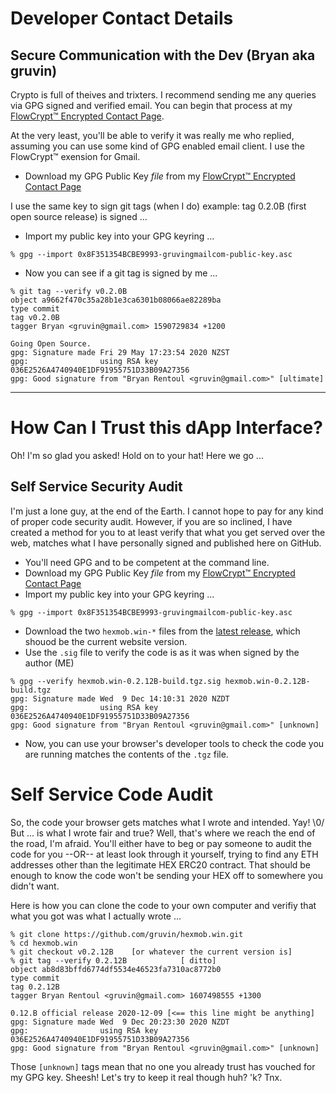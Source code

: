 # Developer Contact Details
## Secure Communication with the Dev (Bryan aka gruvin)
Crypto is full of theives and trixters. I recommend sending me any queries via GPG signed and verified email. You can begin that process at my [FlowCrypt™ Encrypted Contact Page](https://flowcrypt.com/me/gruvin). 

At the very least, you'll be able to verify it was really me who replied, assuming you can use some kind of GPG enabled email client. I use the FlowCrypt™ exension for Gmail.

- Download my GPG Public Key *file* from my [FlowCrypt™ Encrypted Contact Page](https://flowcrypt.com/me/gruvin)

I use the same key to sign git tags (when I do) example: tag 0.2.0B (first open source release) is signed ...

- Import my public key into your GPG keyring ...

```
% gpg --import 0x8F351354BCBE9993-gruvingmailcom-public-key.asc
```
- Now you can see if a git tag is signed by me ...
```
% git tag --verify v0.2.0B
object a9662f470c35a28b1e3ca6301b08066ae82289ba
type commit
tag v0.2.0B
tagger Bryan <gruvin@gmail.com> 1590729834 +1200

Going Open Source.
gpg: Signature made Fri 29 May 17:23:54 2020 NZST
gpg:                using RSA key 036E2526A4740940E1DF91955751D33B09A27356
gpg: Good signature from "Bryan Rentoul <gruvin@gmail.com>" [ultimate]
```

----

# How Can I Trust this dApp Interface?

Oh! I'm so glad you asked! Hold on to your hat! Here we go ...

## Self Service Security Audit
I'm just a lone guy, at the end of the Earth. I cannot hope to pay for any kind of proper code security audit. However, if you are so inclined, I have created a method for you to at least verify that what you get served over the web, matches what I have personally signed and published here on GitHub.

- You'll need GPG and to be competent at the command line.
- Download my GPG Public Key *file* from my [FlowCrypt™ Encrypted Contact Page](https://flowcrypt.com/me/gruvin)
- Import my public key into your GPG keyring ...
```
% gpg --import 0x8F351354BCBE9993-gruvingmailcom-public-key.asc
```
- Download the two `hexmob.win-*` files from the [latest release](https://github.com/gruvin/hexmob.win/releases/latest), which shouod be the current website version.
- Use the `.sig` file to verify the code is as it was when signed by the author (ME)
```
% gpg --verify hexmob.win-0.2.12B-build.tgz.sig hexmob.win-0.2.12B-build.tgz
gpg: Signature made Wed  9 Dec 14:10:31 2020 NZDT
gpg:                using RSA key 036E2526A4740940E1DF91955751D33B09A27356
gpg: Good signature from "Bryan Rentoul <gruvin@gmail.com>" [unknown]
```
- Now, you can use your browser's developer tools to check the code you are running matches the contents of the `.tgz` file.

# Self Service Code Audit
So, the code your browser gets matches what I wrote and intended. Yay! \0/ But ... is what I wrote fair and true? Well, that's where we reach the end of the road, I'm afraid. You'll either have to beg or pay someone to audit the code for you --OR-- at least look through it yourself, trying to find any ETH addresses other than the legitimate HEX ERC20 contract. That should be enough to know the code won't be sending your HEX off to somewhere you didn't want.

Here is how you can clone the code to your own computer and verifiy that what you got was what I actually wrote ...

```
% git clone https://github.com/gruvin/hexmob.win.git
% cd hexmob.win
% git checkout v0.2.12B    [or whatever the current version is]
% git tag --verify 0.2.12B            [ ditto]
object ab8d83bffd6774df5534e46523fa7310ac8772b0
type commit
tag 0.2.12B
tagger Bryan Rentoul <gruvin@gmail.com> 1607498555 +1300

0.12.B official release 2020-12-09 [<== this line might be anything]
gpg: Signature made Wed  9 Dec 20:23:30 2020 NZDT
gpg:                using RSA key 036E2526A4740940E1DF91955751D33B09A27356
gpg: Good signature from "Bryan Rentoul <gruvin@gmail.com>" [unknown]
```

Those `[unknown]` tags mean that no one you already trust has vouched for my GPG key. Sheesh! Let's try to keep it real though huh? 'k? Tnx.
